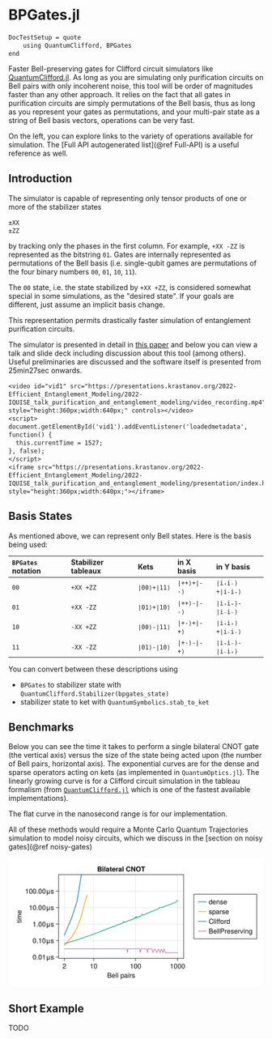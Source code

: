 # BPGates.jl

```@meta
DocTestSetup = quote
    using QuantumClifford, BPGates
end
```

Faster Bell-preserving gates for Clifford circuit simulators like [QuantumClifford.jl](https://github.com/Krastanov/QuantumClifford.jl).
As long as you are simulating only purification circuits on Bell pairs with only incoherent noise, this tool will be order of magnitudes faster than any other approach. It relies on the fact that all gates in purification circuits are simply permutations of the Bell basis, thus as long as you represent your gates as permutations, and your multi-pair state as a string of Bell basis vectors, operations can be very fast.

On the left, you can explore links to the variety of operations available for simulation. The [Full API autogenerated list](@ref Full-API) is a useful reference as well.

## Introduction

The simulator is capable of representing only tensor products of one or more of the stabilizer states
```
±XX
±ZZ
```
by tracking only the phases in the first column.
For example, `+XX -ZZ` is represented as the bitstring `01`. Gates are internally represented as permutations of the Bell basis (i.e. single-qubit games are permutations of the four binary numbers `00`, `01`, `10`, `11`).

The `00` state, i.e. the state stabilized by `+XX +ZZ`, is considered somewhat special in some simulations, as the "desired state". If your goals are different, just assume an implicit basis change.

This representation permits drastically
faster simulation of entanglement purification circuits.

The simulator is presented in detail in [this paper](#) and below you can view a talk and slide deck including discussion about this tool (among others). Useful preliminaries are discussed and the software itself is presented from 25min27sec onwards.

```@raw html
<video id="vid1" src="https://presentations.krastanov.org/2022-Efficient_Entanglement_Modeling/2022-IQUISE_talk_purification_and_entanglement_modeling/video_recording.mp4" style="height:360px;width:640px;" controls></video>
<script>
document.getElementById('vid1').addEventListener('loadedmetadata', function() {
  this.currentTime = 1527;
}, false);
</script>
<iframe src="https://presentations.krastanov.org/2022-Efficient_Entanglement_Modeling/2022-IQUISE_talk_purification_and_entanglement_modeling/presentation/index.html#/3/0" style="height:360px;width:640px;"></iframe>
```

## Basis States

As mentioned above, we can represent only Bell states. Here is the basis being used:

| `BPGates` notation| Stabilizer tableaux | Kets | in X basis | in Y basis |
|:---|:---|:---|:---|:---|
|`00`|`+XX +ZZ`|`∣00⟩+∣11⟩`|`∣++⟩+∣--⟩`|`∣i₊i₋⟩+∣i₋i₊⟩`|
|`01`|`+XX -ZZ`|`∣01⟩+∣10⟩`|`∣++⟩-∣--⟩`|`∣i₊i₊⟩-∣i₋i₋⟩`|
|`10`|`-XX +ZZ`|`∣00⟩-∣11⟩`|`∣+-⟩+∣-+⟩`|`∣i₊i₊⟩+∣i₋i₋⟩`|
|`11`|`-XX -ZZ`|`∣01⟩-∣10⟩`|`∣+-⟩-∣-+⟩`|`∣i₊i₋⟩-∣i₋i₊⟩`|

You can convert between these descriptions using
- `BPGates` to stabilizer state with `QuantumClifford.Stabilizer(bpgates_state)`
- stabilizer state to ket with `QuantumSymbolics.stab_to_ket`

## Benchmarks

Below you can see the time it takes to perform a single bilateral CNOT gate (the vertical axis) versus the size of the state being acted upon (the number of Bell pairs, horizontal axis). The exponential curves are for the dense and sparse operators acting on kets (as implemented in `QuantumOptics.jl`). The linearly growing curve is for a Clifford circuit simulation in the tableau formalism (from [`QuantumClifford.jl`]() which is one of the fastest available implementations).

The flat curve in the nanosecond range is for our implementation.

All of these methods would require a Monte Carlo Quantum Trajectories simulation to model noisy circuits, which we discuss in the [section on noisy gates](@ref noisy-gates)

![](./bp_benchmark.png)

## Short Example

TODO